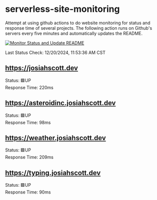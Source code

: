 # serverless-site-monitoring
Attempt at using github actions to do website monitoring for status and response time of several projects. The following action runs on Github's servers every five minutes and automatically updates the README.  

[![Monitor Status and Update README](https://github.com/JosiahSco/serverless-site-monitoring/actions/workflows/monitor.yaml/badge.svg)](https://github.com/JosiahSco/serverless-site-monitoring/actions/workflows/monitor.yaml)

Last Status Check: 12/20/2024, 11:53:36 AM CST

## https://josiahscott.dev
Status: 🟩UP  
Response Time: 220ms

## https://asteroidinc.josiahscott.dev
Status: 🟩UP  
Response Time: 98ms

## https://weather.josiahscott.dev
Status: 🟩UP  
Response Time: 209ms

## https://typing.josiahscott.dev
Status: 🟩UP  
Response Time: 90ms


